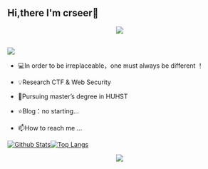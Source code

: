## Hi,there I'm crseer👋
<!-- 敲代码的图片 -->
<div align="center" ><img order-radius="100px" src="https://cdn.jsdelivr.net/gh/sun0225SUN/photos/images/202108300019556.gif"/></div>
<br>

![](https://img.shields.io/badge/-python-purple?logo=Python)

- 💻In order to be irreplaceable，one must always be different ！

- 💡Research  CTF & Web Security

- 🌱Pursuing master’s degree in HUHST

- ⭐️Blog：no starting...

- 📫How to reach me ...

[![Github Stats](https://github-readme-stats.vercel.app/api?username=crseer&show_icons=true&theme=gruvbox_light&count_private=true&bg_color=DEG,C2FFD8,465EFB)](https://github.com/crseer)[![Top Langs](https://github-readme-stats.vercel.app/api/top-langs?username=crseer&layout=compact)](https://github.com/crseer)

<div align="center" ><img order-radius="100px" src="https://count.getloli.com/get/@crseer?theme=rule34"/></div>
<br>
